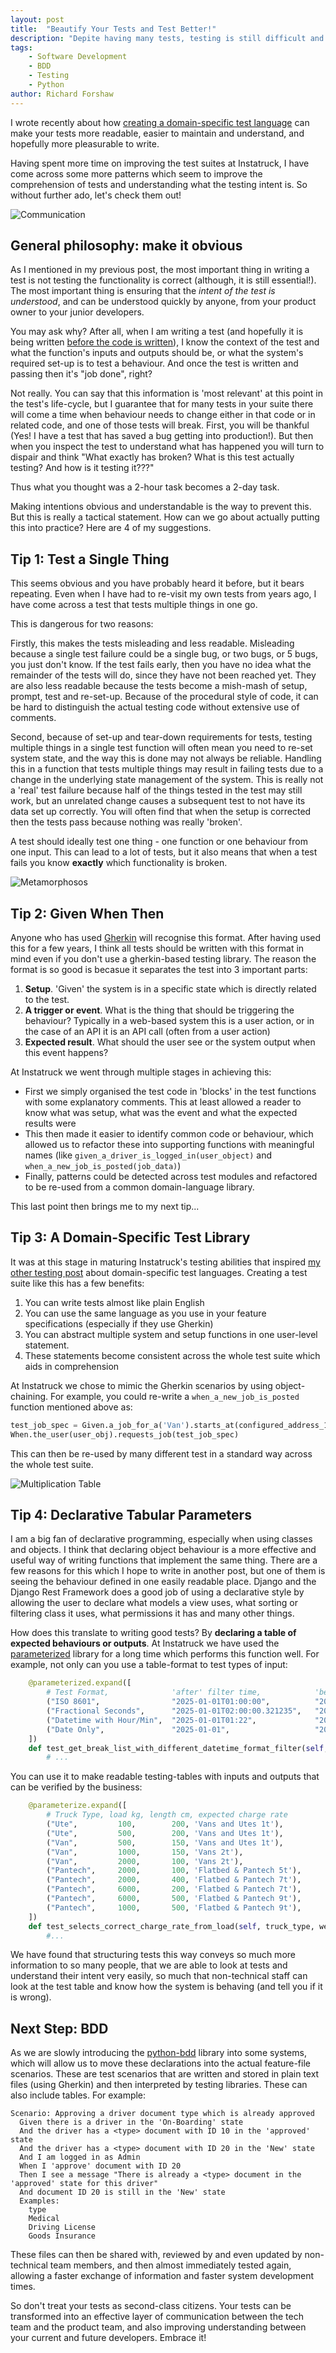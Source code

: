 ```yaml
---
layout: post
title:  "Beautify Your Tests and Test Better!"
description: "Depite having many tests, testing is still difficult and encouraging TDD is harder. When an old test breaks, knowing what has happened is difficult. By beautifying our tests, we made testing easy and fun again!"
tags:
    - Software Development
    - BDD
    - Testing
    - Python
author: Richard Forshaw
---
```


I wrote recently about how [creating a domain-specific test language](../articles/2024-05-beautiful-tests-better-tests.markdown) can make your tests more readable, easier to maintain and understand, and hopefully more pleasurable to write.

Having spent more time on improving the test suites at Instatruck, I have come across some more patterns which seem to improve the comprehension of tests and understanding what the testing intent is. So without further ado, let's check them out!

![Communication](./images/two_heads_communicating.png)

## General philosophy: make it obvious

As I mentioned in my previous post, the most important thing in writing a test is not testing the functionality is correct (although, it is still essential!). The most important thing is ensuring that the *intent of the test is understood*, and can be understood quickly by anyone, from your product owner to your junior developers.

You may ask why? After all, when I am writing a test (and hopefully it is being written [before the code is written](https://martinfowler.com/bliki/TestDrivenDevelopment.html)), I know the context of the test and what the function's inputs and outputs should be, or what the system's required set-up is to test a behaviour. And once the test is written and passing then it's "job done", right?

Not really. You can say that this information is 'most relevant' at this point in the test's life-cycle, but I guarantee that for many tests in your suite there will come a time when behaviour needs to change either in that code or in related code, and one of those tests will break. First, you will be thankful (Yes! I have a test that has saved a bug getting into production!). But then when you inspect the test to understand what has happened you will turn to dispair and think "What exactly has broken? What is this test actually testing? And how is it testing it???"

Thus what you thought was a 2-hour task becomes a 2-day task.

Making intentions obvious and understandable is the way to prevent this. But this is really a tactical statement. How can we go about actually putting this into practice? Here are 4 of my suggestions.

## Tip 1: Test a Single Thing

This seems obvious and you have probably heard it before, but it bears repeating. Even when I have had to re-visit my own tests from years ago, I have come across a test that tests multiple things in one go.

This is dangerous for two reasons:

Firstly, this makes the tests misleading and less readable. Misleading because a single test failure could be a single bug, or two bugs, or 5 bugs, you just don't know. If the test fails early, then you have no idea what the remainder of the tests will do, since they have not been reached yet. They are also less readable because the tests become a mish-mash of setup, prompt, test and re-set-up. Because of the procedural style of code, it can be hard to distinguish the actual testing code without extensive use of comments.

Second, because of set-up and tear-down requirements for tests, testing multiple things in a single test function will often mean you need to re-set system state, and the way this is done may not always be reliable. Handling this in a function that tests multiple things may result in failing tests due to a change in the underlying state management of the system. This is really not a 'real' test failure because half of the things tested in the test may still work, but an unrelated change causes a subsequent test to not have its data set up correctly. You will often find that when the setup is corrected then the tests pass because nothing was really 'broken'.

A test should ideally test one thing - one function or one behaviour from one input. This can lead to a lot of tests, but it also means that when a test fails you know **exactly** which functionality is broken.

![Metamorphosos](./images/insect-metamorphosis.jpg)

## Tip 2: Given When Then

Anyone who has used [Gherkin](https://cucumber.io/docs/gherkin/reference) will recognise this format. After having used this for a few years, I think all tests should be written with this format in mind even if you don't use a gherkin-based testing library. The reason the format is so good is becasue it separates the test into 3 important parts:

 1. **Setup**. 'Given' the system is in a specific state which is directly related to the test.
 2. **A trigger or event**. What is the thing that should be triggering the behaviour? Typically in a web-based system this is a user action, or in the case of an API it is an API call (often from a user action)
 3. **Expected result**. What should the user see or the system output when this event happens?

At Instatruck we went through multiple stages in achieving this:

 - First we simply organised the test code in 'blocks' in the test functions with some explanatory comments. This at least allowed a reader to know what was setup, what was the event and what the expected results were
 - This then made it easier to identify common code or behaviour, which allowed us to refactor these into supporting functions with meaningful names (like `given_a_driver_is_logged_in(user_object)` and `when_a_new_job_is_posted(job_data)`)
 - Finally, patterns could be detected across test modules and refactored to be re-used from a common domain-language library.

This last point then brings me to my next tip...

## Tip 3: A Domain-Specific Test Library

It was at this stage in maturing Instatruck's testing abilities that inspired [my other testing post](../articles/2024-05-beautiful-tests-better-tests.markdown) about domain-specific test languages. Creating a test suite like this has a few benefits:

 1. You can write tests almost like plain English
 2. You can use the same language as you use in your feature specifications (especially if they use Gherkin)
 3. You can abstract multiple system and setup functions in one user-level statement.
 4. These statements become consistent across the whole test suite which aids in comprehension

At Instatruck we chose to mimic the Gherkin scenarios by using object-chaining. For example, you could re-write a `when_a_new_job_is_posted` function mentioned above as:

```python
test_job_spec = Given.a_job_for_a('Van').starts_at(configured_address_1)._and.goes_to(configured_address_2)
When.the_user(user_obj).requests_job(test_job_spec)
```

This can then be re-used by many different test in a standard way across the whole test suite.

![Multiplication Table](./images/multiplication_table_toy.jpg)

## Tip 4: Declarative Tabular Parameters

I am a big fan of declarative programming, especially when using classes and objects. I think that declaring object behaviour is a more effective and useful way of writing functions that implement the same thing. There are a few reasons for this which I hope to write in another post, but one of them is seeing the behaviour defined in one easily readable place. Django and the Django Rest Framework does a good job of using a declarative style by allowing the user to declare what models a view uses, what sorting or filtering class it uses, what permissions it has and many other things.

How does this translate to writing good tests? By **declaring a table of expected behaviours or outputs**. At Instatruck we have used the [parameterized](URL) library for a long time which performs this function well. For example, not only can you use a table-format to test types of input:

```py
    @parameterized.expand([
        # Test Format,              'after' filter time,            'before' filter time
        ("ISO 8601",                "2025-01-01T01:00:00",          "2025-01-03T01:00:00"),
        ("Fractional Seconds",      "2025-01-01T02:00:00.321235",   "2025-01-03T00:00:00.321235"),
        ("Datetime with Hour/Min",  "2025-01-01T01:22",             "2025-01-03T01:44"),
        ("Date Only",               "2025-01-01",                   "2025-01-03"),
    ])
    def test_get_break_list_with_different_datetime_format_filter(self, _, after, before):
        # ...
```

You can use it to make readable testing-tables with inputs and outputs that can be verified by the business:

```py
    @parameterize.expand([
        # Truck Type, load kg, length cm, expected charge rate
        ("Ute",         100,        200, 'Vans and Utes 1t'),
        ("Ute",         500,        200, 'Vans and Utes 1t'),
        ("Van",         500,        150, 'Vans and Utes 1t'),
        ("Van",         1000,       150, 'Vans 2t'),
        ("Van",         2000,       100, 'Vans 2t'),
        ("Pantech",     2000,       100, 'Flatbed & Pantech 5t'),
        ("Pantech",     2000,       400, 'Flatbed & Pantech 7t'),
        ("Pantech",     6000,       200, 'Flatbed & Pantech 7t'),
        ("Pantech",     6000,       500, 'Flatbed & Pantech 9t'),
        ("Pantech",     1000,       500, 'Flatbed & Pantech 9t'),
    ])
    def test_selects_correct_charge_rate_from_load(self, truck_type, weight_kgs, len_cm, expected_rate):
        #...
```

We have found that structuring tests this way conveys so much more information to so many people, that we are able to look at tests and understand their intent very easily, so much that non-technical staff can look at the test table and know how the system is behaving (and tell you if it is wrong).

## Next Step: BDD

As we are slowly introducing the [python-bdd](URL) library into some systems, which will allow us to move these declarations into the actual feature-file scenarios. These are test scenarios that are written and stored in plain text files (using Gherkin) and then interpreted by testing libraries. These can also include tables. For example:

```
Scenario: Approving a driver document type which is already approved
  Given there is a driver in the 'On-Boarding' state
  And the driver has a <type> document with ID 10 in the 'approved' state
  And the driver has a <type> document with ID 20 in the 'New' state
  And I am logged in as Admin
  When I 'approve' document with ID 20
  Then I see a message "There is already a <type> document in the 'approved' state for this driver"
  And document ID 20 is still in the 'New' state
  Examples:
    type
    Medical
    Driving License
    Goods Insurance
```

These files can then be shared with, reviewed by and even updated by non-technical team members, and then almost immediately tested again, allowing a faster exchange of information and faster system development times.

So don't treat your tests as second-class citizens. Your tests can be transformed into an effective layer of communication between the tech team and the product team, and also improving understanding between your current and future developers. Embrace it!